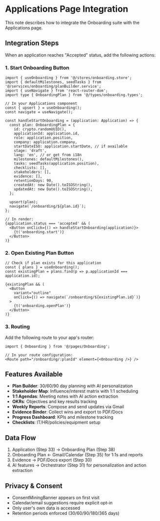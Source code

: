 # Applications Page Integration

This note describes how to integrate the Onboarding suite with the Applications page.

## Integration Steps

When an application reaches "Accepted" status, add the following actions:

### 1. Start Onboarding Button

```tsx
import { useOnboarding } from '@/stores/onboarding.store';
import { defaultMilestones, seedTasks } from '@/services/onboarding/planBuilder.service';
import { useNavigate } from 'react-router-dom';
import type { OnboardingPlan } from '@/types/onboarding.types';

// In your Applications component
const { upsert } = useOnboarding();
const navigate = useNavigate();

const handleStartOnboarding = (application: Application) => {
  const plan: OnboardingPlan = {
    id: crypto.randomUUID(),
    applicationId: application.id,
    role: application.position,
    company: application.company,
    startDateISO: application.startDate, // if available
    stage: 'draft',
    lang: 'en', // or get from i18n
    milestones: defaultMilestones(),
    tasks: seedTasks(application.position),
    checklists: [],
    stakeholders: [],
    evidence: [],
    retentionDays: 90,
    createdAt: new Date().toISOString(),
    updatedAt: new Date().toISOString(),
  };
  
  upsert(plan);
  navigate(`/onboarding/${plan.id}`);
};

// In render:
{application.status === 'accepted' && (
  <Button onClick={() => handleStartOnboarding(application)}>
    {t('onboarding.start')}
  </Button>
)}
```

### 2. Open Existing Plan Button

```tsx
// Check if plan exists for this application
const { plans } = useOnboarding();
const existingPlan = plans.find(p => p.applicationId === application.id);

{existingPlan && (
  <Button 
    variant="outline" 
    onClick={() => navigate(`/onboarding/${existingPlan.id}`)}
  >
    {t('onboarding.openPlan')}
  </Button>
)}
```

### 3. Routing

Add the following route to your app's router:

```tsx
import { Onboarding } from '@/pages/Onboarding';

// In your route configuration:
<Route path="/onboarding/:planId" element={<Onboarding />} />
```

## Features Available

- **Plan Builder**: 30/60/90 day planning with AI personalization
- **Stakeholder Map**: Influence/interest matrix with 1:1 scheduling
- **1:1 Agendas**: Meeting notes with AI action extraction
- **OKRs**: Objectives and key results tracking
- **Weekly Reports**: Compose and send updates via Gmail
- **Evidence Binder**: Collect wins and export to PDF/Docs
- **Progress Dashboard**: KPIs and milestone tracking
- **Checklists**: IT/HR/policies/equipment setup

## Data Flow

1. Application (Step 33) → Onboarding Plan (Step 38)
2. Onboarding Plan ← Gmail/Calendar (Step 35) for 1:1s and reports
3. Evidence → PDF/Docs export (Step 30)
4. AI features → Orchestrator (Step 31) for personalization and action extraction

## Privacy & Consent

- ConsentMiningBanner appears on first visit
- Calendar/email suggestions require explicit opt-in
- Only user's own data is accessed
- Retention periods enforced (30/60/90/180/365 days)
